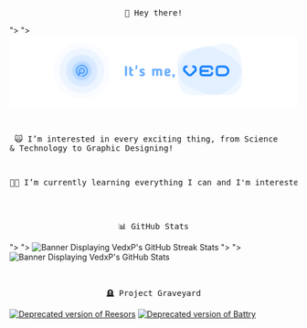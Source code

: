 <pre align="center">👋 Hey there!</pre>

<picture>
  <source media="(prefers-color-scheme: dark)" srcset="/vpbanner.png">">
  <source media="(prefers-color-scheme: light)" srcset="/vpbanner.png">">
  <img alt="Banner Saying; It's me, Ved!" src="/vpbanner.png">
</picture>

<br><pre>
🙀 I’m interested in every exciting thing, from Science & Technology to Graphic Designing!

👨‍🎓 I’m currently learning everything I can and I'm interested in!
</pre>

<br><pre align="center">📊 GitHub Stats</pre>

<picture>
  <source media="(prefers-color-scheme: dark)" srcset="http://github-readme-streak-stats.herokuapp.com?user=vedxp&theme=blueberry_duo">">
  <source media="(prefers-color-scheme: light)" srcset="http://github-readme-streak-stats.herokuapp.com?user=vedxp&theme=blueberry_duo">">
  <img alt="Banner Displaying VedxP's GitHub Streak Stats" src="http://github-readme-streak-stats.herokuapp.com?user=vedxp&theme=blueberry_duo">
</picture>
<picture>
  <source media="(prefers-color-scheme: dark)" srcset="https://xp-stats.vercel.app/api?username=vedxp&count_private=true&show_icons=true&theme=github_dark&bg_color=00000000&border_radius=10&hide_title=true">">
  <source media="(prefers-color-scheme: light)" srcset="https://xp-stats.vercel.app/api?username=vedxp&count_private=true&show_icons=true&theme=github_dark&bg_color=00000000&border_radius=10&hide_title=true">">
  <img alt="Banner Displaying VedxP's GitHub Stats" src="https://xp-stats.vercel.app/api?username=vedxp&count_private=true&show_icons=true&theme=github_dark&bg_color=00000000&border_radius=10&hide_title=true">
</picture>

<br><pre align="center">🪦 Project Graveyard</pre>

[![Deprecated version of Reesors](https://xp-stats.vercel.app/api/pin/?username=vedxp&repo=reesors-v1&theme=github_dark&bg_color=00000000&border_radius=10)](https://github.com/vedxp/reesors-v1)
[![Deprecated version of Battry](https://xp-stats.vercel.app/api/pin/?username=vedxp&repo=enspire&theme=github_dark&bg_color=00000000&border_radius=10)](https://github.com/vedxp/enspire)
